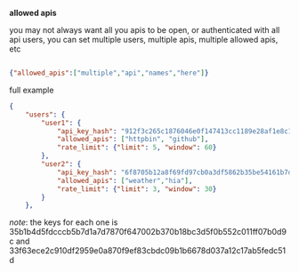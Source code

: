 **allowed apis**

you may not always want all you apis to be open, or authenticated with all api users, you can set multiple users, multiple apis, multiple allowed apis, etc

```json

{"allowed_apis":["multiple","api","names","here"]}

```

full example

```json
{
    "users": {
        "user1": {
            "api_key_hash": "912f3c265c1876046e0f147413cc1189e28af1e8c1ebbad5c485b71cd8027840",
            "allowed_apis": ["httpbin", "github"],
            "rate_limit": {"limit": 5, "window": 60}
        },
        "user2": {
            "api_key_hash": "6f8705b12a8f69fd97cb0a3df5862b35be54161b7df8f5df0e8db1e2d7b317a3",
            "allowed_apis": ["weather","hia"],
            "rate_limit": {"limit": 3, "window": 30}
        }
    },
```

*note*: the keys for each one is 35b1b4d5fdcccb5b7d1a7d7870f647002b370b18bc3d5f0b552c011ff07b0d9c and 33f63ece2c910df2959e0a870f9ef83cbdc09b1b6678d037a12c17ab5fedc51d